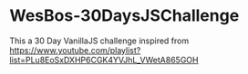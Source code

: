 # WesBos-30DaysJSChallenge

This a 30 Day VanillaJS challenge inspired from https://www.youtube.com/playlist?list=PLu8EoSxDXHP6CGK4YVJhL_VWetA865GOH

